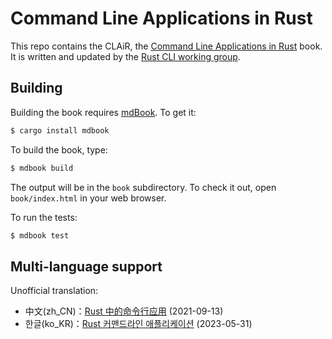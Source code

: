 # Command Line Applications in Rust

This repo contains the CLAiR, the [Command Line Applications in Rust][clair] book.
It is written and updated by the [Rust CLI working group][wg].

## Building

Building the book requires [mdBook].
To get it:

[mdBook]: https://github.com/rust-lang/mdBook

```bash
$ cargo install mdbook
```

To build the book, type:

```bash
$ mdbook build
```

The output will be in the `book` subdirectory.
To check it out, open `book/index.html` in your web browser.

To run the tests:

```bash
$ mdbook test
```

## Multi-language support
Unofficial translation:
- 中文(zh_CN)：[Rust 中的命令行应用][rust-cli-zh_CN] (2021-09-13)
- 한글(ko_KR)：[Rust 커맨드라인 애플리케이션][rust-cli-ko_KR] (2023-05-31)

[clair]: https://rust-cli.github.io/book/
[wg]: https://github.com/rust-cli/meta
[rust-cli-zh_CN]: https://suibianxiedianer.github.io/rust-cli-book-zh_CN/
[rust-cli-ko_KR]: https://parksb.github.io/rust-cli-book-ko-kr/
